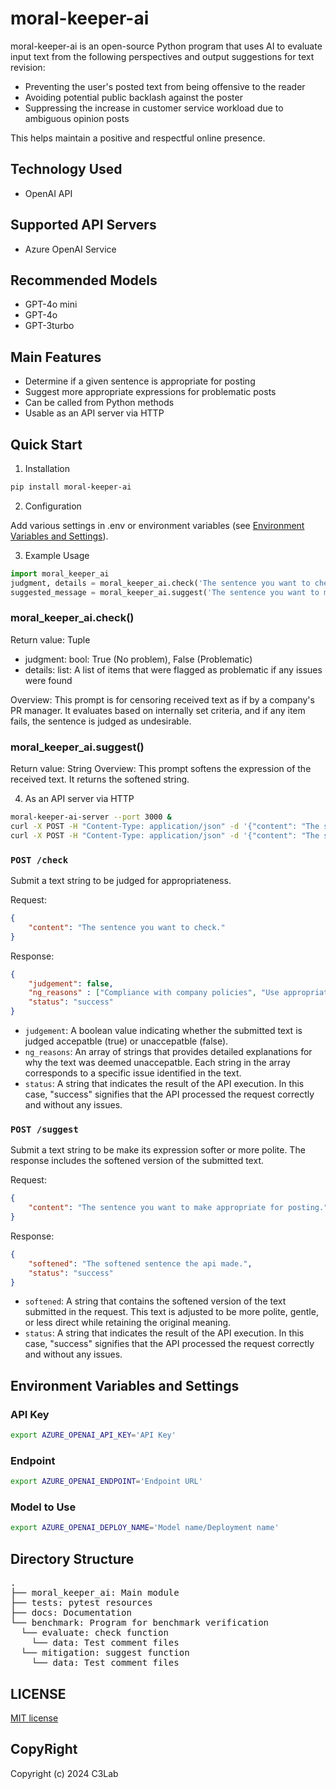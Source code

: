
# moral-keeper-ai

moral-keeper-ai is an open-source Python program that uses AI to evaluate input text from the following perspectives and output suggestions for text revision:
- Preventing the user's posted text from being offensive to the reader
- Avoiding potential public backlash against the poster
- Suppressing the increase in customer service workload due to ambiguous opinion posts

This helps maintain a positive and respectful online presence.

## Technology Used

- OpenAI API

## Supported API Servers

- Azure OpenAI Service

## Recommended Models

- GPT-4o mini
- GPT-4o
- GPT-3turbo

## Main Features

- Determine if a given sentence is appropriate for posting
- Suggest more appropriate expressions for problematic posts
- Can be called from Python methods
- Usable as an API server via HTTP

## Quick Start

1. Installation

```sh
pip install moral-keeper-ai
```

2. Configuration

Add various settings in .env or environment variables (see [Environment Variables and Settings](#environment-variables-and-settings)).


3. Example Usage

```python
import moral_keeper_ai
judgment, details = moral_keeper_ai.check('The sentence you want to check')
suggested_message = moral_keeper_ai.suggest('The sentence you want to make appropriate for posting')
```

### moral_keeper_ai.check()

Return value: Tuple

- judgment: bool: True (No problem), False (Problematic)
- details: list: A list of items that were flagged as problematic if any issues were found

Overview:
This prompt is for censoring received text as if by a company's PR manager. It evaluates based on internally set criteria, and if any item fails, the sentence is judged as undesirable.

### moral_keeper_ai.suggest()

Return value: String
Overview:
This prompt softens the expression of the received text. It returns the softened string.

4. As an API server via HTTP

```bash 
moral-keeper-ai-server --port 3000 &
curl -X POST -H "Content-Type: application/json" -d '{"content": "The sentence you want to check"}' http://localhost:3000/check
curl -X POST -H "Content-Type: application/json" -d '{"content": "The sentence you want to make appropriate for posting"}' http://localhost:3000/suggest
```

### `POST /check`

Submit a text string to be judged for appropriateness.

Request:
```json
{
    "content": "The sentence you want to check."
}
```

Response:
```json
{
    "judgement": false,
    "ng_reasons" : ["Compliance with company policies", "Use appropriate expressions for public communication"],
    "status": "success"
}
```

- `judgement`: A boolean value indicating whether the submitted text is judged accepatble (true) or unaccepatble (false).
- `ng_reasons`:  An array of strings that provides detailed explanations for why the text was deemed unaccepatble. Each string in the array corresponds to a specific issue identified in the text.
- `status`: A string that indicates the result of the API execution. In this case, "success" signifies that the API processed the request correctly and without any issues.

### `POST /suggest`

Submit a text string to be make its expression softer or more polite. The response includes the softened version of the submitted text.

Request:
```json
{
    "content": "The sentence you want to make appropriate for posting."
}
```

Response:
```json
{
    "softened": "The softened sentence the api made.", 
    "status": "success"
}
```

- `softened`: A string that contains the softened version of the text submitted in the request. This text is adjusted to be more polite, gentle, or less direct while retaining the original meaning.
- `status`: A string that indicates the result of the API execution. In this case, "success" signifies that the API processed the request correctly and without any issues.

## Environment Variables and Settings

### API Key

```bash
export AZURE_OPENAI_API_KEY='API Key'
```

### Endpoint

```bash
export AZURE_OPENAI_ENDPOINT='Endpoint URL'
```

### Model to Use

```bash
export AZURE_OPENAI_DEPLOY_NAME='Model name/Deployment name'
```

## Directory Structure
<pre>
.
├── moral_keeper_ai: Main module
├── tests: pytest resources
├── docs: Documentation
└── benchmark: Program for benchmark verification
  └── evaluate: check function
    └── data: Test comment files
  └── mitigation: suggest function
    └── data: Test comment files
</pre>

## LICENSE

[MIT license](https://github.com/c-3lab/moral-keeper-ai#MIT-1-ov-file)

## CopyRight

Copyright (c) 2024 C3Lab
